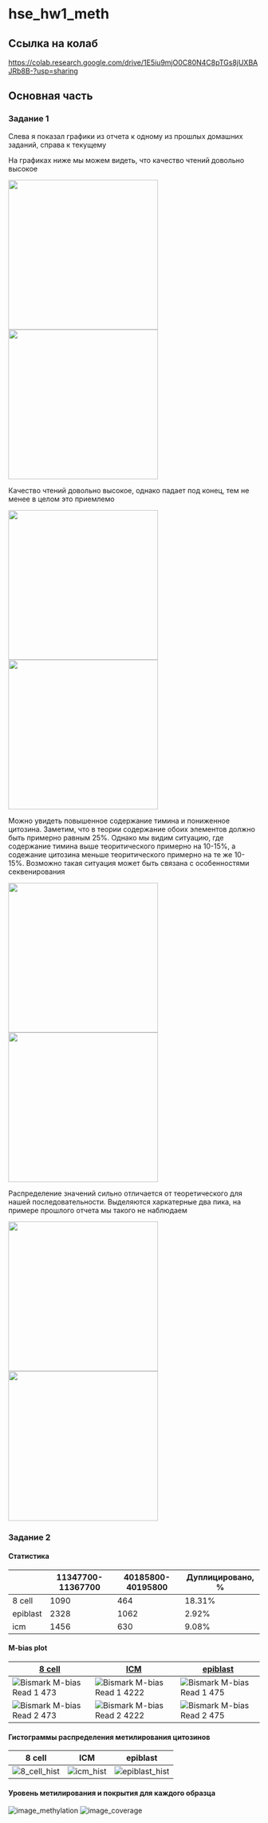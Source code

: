 # hse_hw1_meth

## Ссылка на колаб

https://colab.research.google.com/drive/1E5iu9mjO0C80N4C8pTGs8jUXBAJRb8B-?usp=sharing

## Основная часть

### Задание 1

Слева я показал графики из отчета к одному из прошлых домашних заданий, справа к текущему

На графиках ниже мы можем видеть, что качество чтений довольно высокое
<p float="left">
  <img src="https://user-images.githubusercontent.com/79662580/154859853-73df444f-da96-49ea-94bf-33dc38776260.png"  width="300" />
  <img src="https://user-images.githubusercontent.com/79662580/154859862-36aab7a8-8b6c-4d79-809d-e40c3942402f.png"  width="300" />
</p>

Качество чтений довольно высокое, однако падает под конец, тем не менее в целом это приемлемо
<p float="left">
  <img src="https://user-images.githubusercontent.com/79662580/154859866-7b94c1df-9fb3-4afb-af67-82a26edee8a7.png"  width="300" />
  <img src="https://user-images.githubusercontent.com/79662580/154859869-aa6e73a3-166a-45a6-802f-be8681aaaa04.png"  width="300" />
</p>

Можно увидеть повышенное содержание тимина и пониженное цитозина. Заметим, что в теории содержание обоих элементов должно быть примерно равным 25%. Однако мы видим ситуацию, где содержание тимина выше теоритического примерно на 10-15%, а содежание цитозина меньше теоритического примерно на те же 10-15%. Возможно такая ситуация может быть связана с особенностями секвенирования
<p float="left">
  <img src="https://user-images.githubusercontent.com/79662580/154859876-f9243337-94dd-4c24-a379-38f0bb4ab7a0.png"  width="300" />
  <img src="https://user-images.githubusercontent.com/79662580/154859880-bdc69a3c-6349-4ea4-968e-bc452dfa4b24.png"  width="300" />
</p>

Распределение значений сильно отличается от теоретического для нашей последовательности. Выделяются харкатерные два пика, на примере прошлого отчета мы такого не наблюдаем
<p float="left">
  <img src="https://user-images.githubusercontent.com/79662580/154859894-4bdb4f72-1bd7-4e12-9483-cca69bca3ede.png"  width="300" />
  <img src="https://user-images.githubusercontent.com/79662580/154859900-a5a136f5-1830-4139-b848-ec518c2de228.png"  width="300" />
</p>

### Задание 2

#### Статистика

|          | 11347700-11367700 | 40185800-40195800 |  Дуплицировано, % |
| -------- | ----------------- | ----------------- | ----------------- |
| 8 cell   | 1090              | 464               | 18.31%            |
| epiblast | 2328              | 1062              | 2.92%             |
| icm      | 1456              | 630               | 9.08%             |

#### M-bias plot

| [8 cell](https://github.com/dRabbit-ab/hse_hw1_meth/blob/main/data/SRR5836473_1_bismark_bt2_PE_report.html) | [ICM](https://github.com/dRabbit-ab/hse_hw1_meth/blob/main/data/SRR3824222_1_bismark_bt2_PE_report.html) | [epiblast](https://github.com/dRabbit-ab/hse_hw1_meth/blob/main/data/SRR5836475_1_bismark_bt2_PE_report.html) |
| ----------------- | ----------------- | ----------------- |
|![Bismark M-bias Read 1 473](https://user-images.githubusercontent.com/79662580/154861385-37a145db-6097-4c4c-bccc-424e6a515e2a.png) |![Bismark M-bias Read 1 4222](https://user-images.githubusercontent.com/79662580/154861396-6a820a43-2d70-40ae-bd7d-a23f14c18c3e.png) | ![Bismark M-bias Read 1 475](https://user-images.githubusercontent.com/79662580/154861408-6a985666-c5e0-4117-8b35-3031a2633b7f.png) |
|![Bismark M-bias Read 2 473](https://user-images.githubusercontent.com/79662580/154861430-986ec78b-153b-44b3-9e15-e0b7e0eaf533.png)|![Bismark M-bias Read 2 4222](https://user-images.githubusercontent.com/79662580/154861435-b11e71cd-6552-463a-ba76-4d320be92854.png)|![Bismark M-bias Read 2 475](https://user-images.githubusercontent.com/79662580/154861436-41afa56a-86af-4ed0-a2a9-dad6cd364085.png)|

#### Гистограммы распределения метилирования цитозинов

| 8 cell | ICM |  epiblast |
| ----------------- | ----------------- | ----------------- |
|![8_cell_hist](https://user-images.githubusercontent.com/79662580/154861898-04ca97ef-ca5d-45e2-afd5-f2b0f0feee63.png)|![icm_hist](https://user-images.githubusercontent.com/79662580/154861903-a53cf295-69a7-4b9d-a096-0678853fbd3c.png)|![epiblast_hist](https://user-images.githubusercontent.com/79662580/154861907-065d681c-16c4-473c-9d33-28236049cebf.png)|

#### Уровень метилирования и покрытия для каждого образца
![image_methylation](https://user-images.githubusercontent.com/79662580/154862017-23101b54-5f97-4a3c-8aa3-0c844b5714a7.png)
![image_coverage](https://user-images.githubusercontent.com/79662580/154862022-98ddec89-a059-499b-8647-87bd64ed90dd.png)
